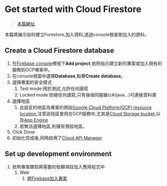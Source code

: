 # Get started with Cloud Firestore
> [本篇網址](https://firebase.google.com/docs/firestore/quickstart?authuser=0)

本篇將展示如何建立Forestore,加入資料,透過console檢查剛加入的資料。
## Create a Cloud Firestore database
1. 在[Firebase console](https://console.firebase.google.com/u/0/)裡按下**Add project**,依照指示建立新的專案或加入現有的服務到GCP專案中。
2. 在console視窗中選擇**Database**,點擊**Create database**。
3. 選擇專案的安全模式
   1. Test mode:用於測試,允許任何讀寫
   2. Locked mode:拒絕任何讀寫,只有後端伺服器(c#/java...)可連接資料庫
4. 選擇地區
   1. 此設定的地區為專案的預設[Google Cloud Platform(GCP) resource location](https://firebase.google.com/docs/firestore/locations?authuser=0#default-cloud-location),注意該地區會用在GCP服務中,尤其是[Cloud Storage bucket](https://firebase.google.com/docs/storage/?authuser=0),以及[App Engine](https://cloud.google.com/appengine/docs/?authuser=0)
   2. 若無法選擇地區,則擁有預設地區。
5. Click Done
6. 初始化完成後,同時啟用了[Cloud API Manager](https://console.cloud.google.com/projectselector/apis/api/firestore.googleapis.com/overview?authuser=0)

## Set up development environment
1. 依照專案類型將需要的依賴項目加入應用程式中
   1. Web
      1. [將Firebase加入專案](https://firebase.google.com/docs/web/setup?authuser=0)
